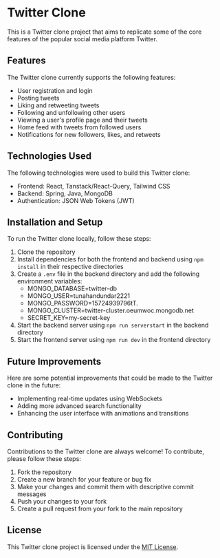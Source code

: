 # Twitter Clone

This is a Twitter clone project that aims to replicate some of the core features of the popular social media platform Twitter.

## Features

The Twitter clone currently supports the following features:

- User registration and login
- Posting tweets
- Liking and retweeting tweets
- Following and unfollowing other users
- Viewing a user's profile page and their tweets
- Home feed with tweets from followed users
- Notifications for new followers, likes, and retweets

## Technologies Used

The following technologies were used to build this Twitter clone:

- Frontend: React, Tanstack/React-Query, Tailwind CSS
- Backend: Spring, Java, MongoDB
- Authentication: JSON Web Tokens (JWT)

## Installation and Setup

To run the Twitter clone locally, follow these steps:

1. Clone the repository
2. Install dependencies for both the frontend and backend using `npm install` in their respective directories
3. Create a `.env` file in the backend directory and add the following environment variables:
    - MONGO_DATABASE=twitter-db
    - MONGO_USER=tunahandundar2221
    - MONGO_PASSWORD=15724939796tT.
    - MONGO_CLUSTER=twitter-cluster.oeumwoc.mongodb.net
    - SECRET_KEY=my-secret-key
5. Start the backend server using `npm run serverstart` in the backend directory
6. Start the frontend server using `npm run dev` in the frontend directory

## Future Improvements

Here are some potential improvements that could be made to the Twitter clone in the future:

- Implementing real-time updates using WebSockets
- Adding more advanced search functionality
- Enhancing the user interface with animations and transitions

## Contributing

Contributions to the Twitter clone are always welcome! To contribute, please follow these steps:

1. Fork the repository
2. Create a new branch for your feature or bug fix
3. Make your changes and commit them with descriptive commit messages
4. Push your changes to your fork
5. Create a pull request from your fork to the main repository


## License

This Twitter clone project is licensed under the [MIT License](LICENSE).


